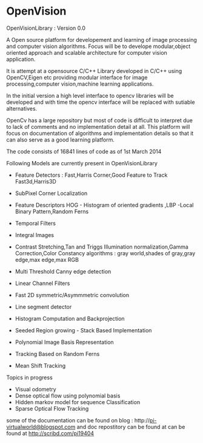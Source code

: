 OpenVision
==========

OpenVisionLibrary : Version 0.0

A Open source platform for developement and learning of image processing and computer vision algorithms.
Focus will be to develope modular,object oriented approach and scalable architecture for computer vision application.

It is attempt at a opensource C/C++ Library developed in C/C++ using OpenCV,Eigen etc  providing modular interface
for image processing,computer vision,machine learning applications.

In the initial version a high level interface to opencv libraries will be developed and with time the opencv
interface will be replaced with sutiable alternatives.

OpenCv has a large repository but most of code is difficult to interpret due to lack of comments and no implementation detail at all. This platform will focus on documentation of algorithms and implementation details so that 
it can also serve as a good learning platform.

The code consists of 16841 lines of code as of 1st March 2014


Following Models are currently present in OpenVisionLibrary

* Feature Detectors :
Fast,Harris Corner,Good Feature to Track
Fast3d,Harris3D

* SubPixel Corner Localization

* Feature Descriptors
HOG - Histogram of oriented gradients ,LBP -Local Binary Pattern,Random Ferns

* Temporal Filters

* Integral Images


* Contrast Stretching,Tan and Triggs Illumination normalization,Gamma Correction,Color Constancy algorithms :
  gray world,shades of gray,gray edge,max edge,max RGB
* Multi Threshold Canny edge detection
* Linear Channel Filters
* Fast 2D symmetric/Asymmmetric convolution
* Line segment detector
* Histogram Computation and Backprojection
* Seeded Region growing - Stack Based Implementation
* Polynomial Image Basis Representation
* Tracking Based on Random Ferns
* Mean Shift Tracking

Topics in progress
* Visual odometry
* Dense optical flow using polynomial basis
* Hidden markov model for sequence Classification
* Sparse Optical Flow Tracking









some of the documentation can be found on blog : http://pi-virtualworld@blogspot.com and doc repostitory can be found at
can be found at http://scribd.com/pi19404
